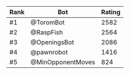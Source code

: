Rank|Bot|Rating
---|---|---
#1|@ToromBot|2582
#2|@RaspFish|2564
#3|@OpeningsBot|2086
#4|@pawnrobot|1416
#5|@MinOpponentMoves|824
